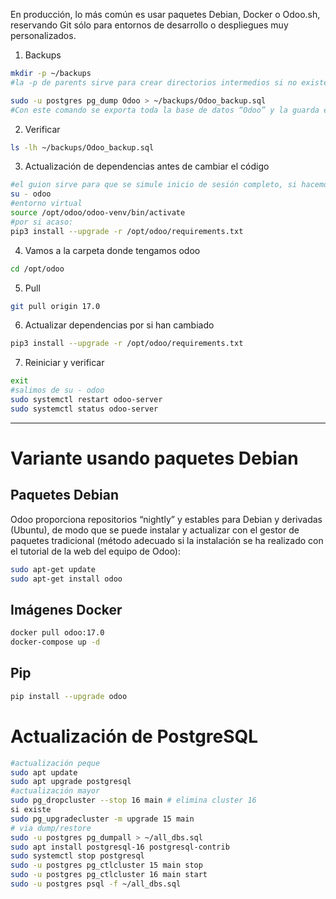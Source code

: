 En producción, lo más común es usar paquetes Debian, Docker o Odoo.sh, reservando Git sólo para entornos de desarrollo o despliegues muy personalizados.

1. Backups
```sh
mkdir -p ~/backups
#la -p de parents sirve para crear directorios intermedios si no existen. Ejemplo, ~/backups/backups2/backups3sub
```

```sh
sudo -u postgres pg_dump Odoo > ~/backups/Odoo_backup.sql
#Con este comando se exporta toda la base de datos “Odoo” y la guarda en un archivo SQL, preservando la integridad de los datos ante cualquier imprevisto. 
```
2.  Verificar
```sh
ls -lh ~/backups/Odoo_backup.sql
```
3. Actualización de dependencias antes de cambiar el código

```sh
#el guion sirve para que se simule inicio de sesión completo, si hacemos "su odoo" mantendrá las path del usuario actual
su - odoo
#entorno virtual
source /opt/odoo/odoo-venv/bin/activate
#por si acaso:
pip3 install --upgrade -r /opt/odoo/requirements.txt
```
4. Vamos a la carpeta donde tengamos odoo
```sh
cd /opt/odoo
```
5. Pull
```sh
git pull origin 17.0
```
6. Actualizar dependencias por si han cambiado
```sh
pip3 install --upgrade -r /opt/odoo/requirements.txt
```
7. Reiniciar y verificar
```sh
exit
#salimos de su - odoo
sudo systemctl restart odoo-server
sudo systemctl status odoo-server
```
---
# Variante usando paquetes Debian
## Paquetes Debian
Odoo proporciona repositorios “nightly” y estables para Debian y derivadas (Ubuntu), de modo que se puede instalar y actualizar con el gestor de paquetes tradicional (método adecuado si la instalación se ha realizado con el tutorial de la web del equipo de Odoo):
```sh
sudo apt-get update
sudo apt-get install odoo
```

## Imágenes Docker
```sh
docker pull odoo:17.0
docker-compose up -d
```
## Pip
```sh
pip install --upgrade odoo
```


# Actualización de PostgreSQL
```sh
#actualización peque
sudo apt update
sudo apt upgrade postgresql
#actualización mayor
sudo pg_dropcluster --stop 16 main # elimina cluster 16
si existe
sudo pg_upgradecluster -m upgrade 15 main
# via dump/restore
sudo -u postgres pg_dumpall > ~/all_dbs.sql
sudo apt install postgresql-16 postgresql-contrib
sudo systemctl stop postgresql
sudo -u postgres pg_ctlcluster 15 main stop
sudo -u postgres pg_ctlcluster 16 main start
sudo -u postgres psql -f ~/all_dbs.sql
```